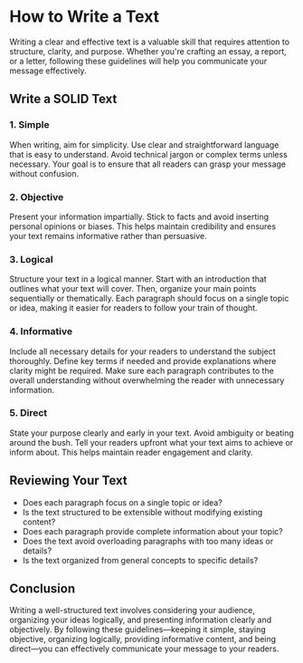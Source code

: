 # How to Write a Text

Writing a clear and effective text is a valuable skill that requires attention to structure, clarity, and purpose. Whether you're crafting an essay, a report, or a letter, following these guidelines will help you communicate your message effectively.

## Write a SOLID Text

### 1. Simple

When writing, aim for simplicity. Use clear and straightforward language that is easy to understand. Avoid technical jargon or complex terms unless necessary. Your goal is to ensure that all readers can grasp your message without confusion.

### 2. Objective

Present your information impartially. Stick to facts and avoid inserting personal opinions or biases. This helps maintain credibility and ensures your text remains informative rather than persuasive.

### 3. Logical

Structure your text in a logical manner. Start with an introduction that outlines what your text will cover. Then, organize your main points sequentially or thematically. Each paragraph should focus on a single topic or idea, making it easier for readers to follow your train of thought.

### 4. Informative

Include all necessary details for your readers to understand the subject thoroughly. Define key terms if needed and provide explanations where clarity might be required. Make sure each paragraph contributes to the overall understanding without overwhelming the reader with unnecessary information.

### 5. Direct

State your purpose clearly and early in your text. Avoid ambiguity or beating around the bush. Tell your readers upfront what your text aims to achieve or inform about. This helps maintain reader engagement and clarity.

## Reviewing Your Text

- Does each paragraph focus on a single topic or idea?
- Is the text structured to be extensible without modifying existing content?
- Does each paragraph provide complete information about your topic?
- Does the text avoid overloading paragraphs with too many ideas or details?
- Is the text organized from general concepts to specific details?

## Conclusion

Writing a well-structured text involves considering your audience, organizing your ideas logically, and presenting information clearly and objectively. By following these guidelines—keeping it simple, staying objective, organizing logically, providing informative content, and being direct—you can effectively communicate your message to your readers.
